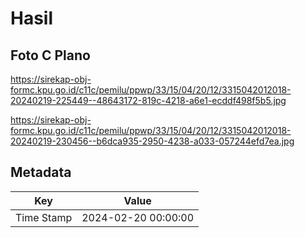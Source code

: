 # Hasil

## Foto C Plano

https://sirekap-obj-formc.kpu.go.id/c11c/pemilu/ppwp/33/15/04/20/12/3315042012018-20240219-225449--48643172-819c-4218-a6e1-ecddf498f5b5.jpg

https://sirekap-obj-formc.kpu.go.id/c11c/pemilu/ppwp/33/15/04/20/12/3315042012018-20240219-230456--b6dca935-2950-4238-a033-057244efd7ea.jpg


## Metadata

| Key        | Value               |
| ---------- | ------------------- |
| Time Stamp | 2024-02-20 00:00:00 |



